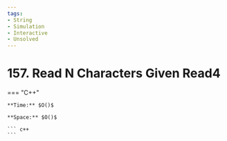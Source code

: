 ```yaml
---
tags:
- String
- Simulation
- Interactive
- Unsolved
---
```



# 157. Read N Characters Given Read4

=== "C++"

    **Time:** $O()$

    **Space:** $O()$

    ``` c++
    ```